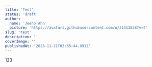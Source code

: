 ```yaml
---
title: 'Test'
status: 'draft'
author:
  name: 'Jeeho Ahn'
  picture: 'https://avatars.githubusercontent.com/u/31413538?v=4'
slug: 'test'
description: ''
coverImage: ''
publishedAt: '2023-11-21T03:55:44.091Z'
---
```


123